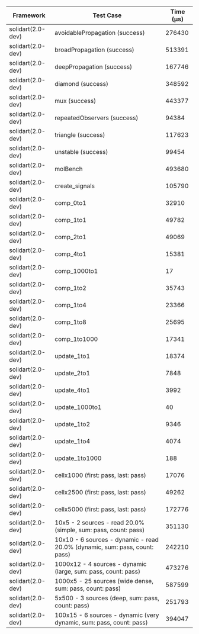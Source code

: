 | Framework | Test Case | Time (μs) |
| --- | --- | --- |
| solidart(2.0-dev) | avoidablePropagation (success) | 276430 |
| solidart(2.0-dev) | broadPropagation (success) | 513391 |
| solidart(2.0-dev) | deepPropagation (success) | 167746 |
| solidart(2.0-dev) | diamond (success) | 348592 |
| solidart(2.0-dev) | mux (success) | 443377 |
| solidart(2.0-dev) | repeatedObservers (success) | 94384 |
| solidart(2.0-dev) | triangle (success) | 117623 |
| solidart(2.0-dev) | unstable (success) | 99454 |
| solidart(2.0-dev) | molBench | 493680 |
| solidart(2.0-dev) | create_signals | 105790 |
| solidart(2.0-dev) | comp_0to1 | 32910 |
| solidart(2.0-dev) | comp_1to1 | 49782 |
| solidart(2.0-dev) | comp_2to1 | 49069 |
| solidart(2.0-dev) | comp_4to1 | 15381 |
| solidart(2.0-dev) | comp_1000to1 | 17 |
| solidart(2.0-dev) | comp_1to2 | 35743 |
| solidart(2.0-dev) | comp_1to4 | 23366 |
| solidart(2.0-dev) | comp_1to8 | 25695 |
| solidart(2.0-dev) | comp_1to1000 | 17341 |
| solidart(2.0-dev) | update_1to1 | 18374 |
| solidart(2.0-dev) | update_2to1 | 7848 |
| solidart(2.0-dev) | update_4to1 | 3992 |
| solidart(2.0-dev) | update_1000to1 | 40 |
| solidart(2.0-dev) | update_1to2 | 9346 |
| solidart(2.0-dev) | update_1to4 | 4074 |
| solidart(2.0-dev) | update_1to1000 | 188 |
| solidart(2.0-dev) | cellx1000 (first: pass, last: pass) | 17076 |
| solidart(2.0-dev) | cellx2500 (first: pass, last: pass) | 49262 |
| solidart(2.0-dev) | cellx5000 (first: pass, last: pass) | 172776 |
| solidart(2.0-dev) | 10x5 - 2 sources - read 20.0% (simple, sum: pass, count: pass) | 351130 |
| solidart(2.0-dev) | 10x10 - 6 sources - dynamic - read 20.0% (dynamic, sum: pass, count: pass) | 242210 |
| solidart(2.0-dev) | 1000x12 - 4 sources - dynamic (large, sum: pass, count: pass) | 473276 |
| solidart(2.0-dev) | 1000x5 - 25 sources (wide dense, sum: pass, count: pass) | 587599 |
| solidart(2.0-dev) | 5x500 - 3 sources (deep, sum: pass, count: pass) | 251793 |
| solidart(2.0-dev) | 100x15 - 6 sources - dynamic (very dynamic, sum: pass, count: pass) | 394047 |
